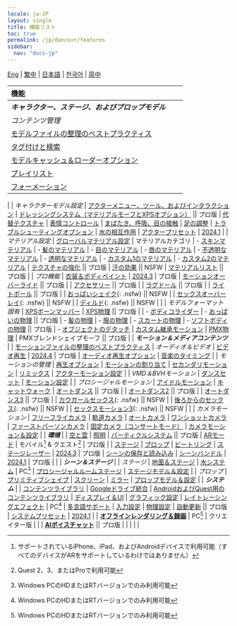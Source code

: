 ```yaml
---
locale: ja-JP
layout: single
title: 機能リスト
toc: true
permalink: /jp/dancexr/features
sidebar:
  nav: "docs-jp"
---
```

[Eng](/dancexr/features) | [繁中](/tw/dancexr/features) | [日本語](/jp/dancexr/features) | [한국어](/kr/dancexr/features) | [简中](/zh/dancexr/features)

| 機能 |  |  |
| :--- | --- |---: |
| ***キャラクター、ステージ、およびプロップモデル*** 
| *コンテンツ管理*
| [モデルファイルの整理のベストプラクティス](preparecontent#3d-models)
| [タグ付けと検索](features/tagging) 
| [モデルキャッシュ＆ローダーオプション](features/loader_options) 
| [プレイリスト](features/actor_playlist)
| [フォーメーション](features/formation)
|
| *キャラクターモデル設定*
| [アクターメニュー、ツール、およびインタラクション](features/actor_tools)
| [ドレッシングシステム（マテリアルモーフとXPSオプション）](features/optionals) || プロ版
| [代替テクスチャ](features/alternative_textures)
| [表情コントロール](features/facial_control)
| [まばたき、呼吸、目の接触](features/eyecontact)
| [足の調整](features/feet_adjustments)
| [トラブルシューティングオプション](features/troubleshooting_options)
| [水の相互作用](features/water_interaction.md)
| [アクタープリセット](features/actor_presets.md) | [2024.1](releases/2024.1.md)
|
| *マテリアル設定*
| [グローバルマテリアル設定](features/material_global.md)
| マテリアルカテゴリ
| - [スキンマテリアル](features/material_skin.md)
| - [髪のマテリアル](features/material_hair.md)
| - [目のマテリアル](features/material_eyes.md)
| - [唇のマテリアル](features/material_lips.md)
| - [不透明なマテリアル](features/material_opaque.md)
| - [透明なマテリアル](features/material_transparent.md)
| - [カスタム1のマテリアル](features/material_custom1.md)
| - [カスタム2のマテリアル](features/material_custom1.md)
| [テクスチャの強化](features/texture_enhancement.md) || プロ版
| [汗の効果](features/sweat_effect.md) || NSFW
| [マテリアルリスト](features/material_settings.md#material-list) || プロ版
|
| *プロ機能*
| [衣装＆ボディペイント](features/outfit_body_paint) | [2024.3](releases/2024.3.md) | プロ版
| [モーションオーバーライド](features/motion_override) || プロ版 |
| [アクセサリー](features/accessory.md) || プロ版 |
| [ラグドール](features/ragdoll.md) || プロ版 |
| [ライトボール](features/lightball.md) || プロ版 |
| [おっぱいシェイク](features/boob_shake_sex_overlay){: .nsfw} || NSFW |
| [セックスオーバーレイ](features/boob_shake_sex_overlay){: .nsfw} || NSFW |
| [ディルド](features/dildo){: .nsfw} || NSFW |
|
| *モデルフォーマット固有*
| [XPSボーンマッパー](features/bone_mapper.md)
| [XPS物理](features/xps_physics) || プロ版 |
| - [ボディコライダー](features/xps_body_colliders.md)
| - [おっぱいの物理](features/xps_boobs.md) || プロ版
| - [髪の物理](features/xps_hair.md)
| - [服の物理](features/xps_cloth.md)
| - [スカートの物理](features/xps_skirt.md)
| - [ソフトボディの物理](features/xps_softbody.md) || プロ版
| - [オブジェクトのデタッチ](features/xps_detach.md)
| [カスタム継承モーション](features/custom_inherit.md)
| [PMX物理](features/pmx_physics)
| PMXブレンドシェイプモーフ || プロ版
|
| ***モーション＆メディアコンテンツ*** |
| [モーションファイルの整理のベストプラクティス](preparecontent#motion-files)
| *オーディオ＆ビデオ*
| [ビデオ再生](features/video_playback) | [2024.4](releases/2024.4.md) | プロ版
| [オーディオ再生オプション](features/audio_options)
| [音楽のタイミング](features/music_timing)
|
| *モーションの管理*
| [再生オプション](features/playback_options)
| [モーションの割り当て](features/assign_motion)
| [セカンダリモーション](features/secondary_motion)
| [リミックス](features/remix)
| [アクターモーション設定](features/actor_motion_settings)
|
| *VMD＆BVHモーション*
| [ダンスセット](features/dance_set)
| [モーション設定](features/motion_settings)
|
| *プロシージャルモーション*
| [アイドルモーション](features/idle_motion.md)
| [キャットウォーク](features/catwalk.md)
| [オートダンス](features/autodance) || プロ版 |
| [オートダンス2](features/autodance2) || プロ版 |
| [オートダンス3](features/autodance3.md) || プロ版 |
| [カウガールセックス](features/scg_motion){: .nsfw} || NSFW |
| [後ろからのセックス](features/sfb_motion){: .nsfw} || NSFW |
| [セックスモーション3](features/sm3_motion){: .nsfw} || NSFW |
|
| *カメラモーション*
| [フリーフライカメラ](features/camera)
| [軌道カメラ](features/camera)
| [オートカメラ](features/camera)
| [ワンショットカメラ](features/camera)
| [ファーストパーソンカメラ](features/camera)
| [固定カメラ（コンサートモード）](features/camera)
| [カメラモーション＆設定](features/camera)
|
| ***環境*** |
| [空と雲](features/skymap)
| [照明](features/lighting)
| [パーティクルシステム](features/particles) || プロ版
| [ARモード](features/ar_mode) | モバイル[^2] & クエスト[^3] | プロ版 | 
| [ステージ](features/stages)
| [プロップ](features/props)
| [ビートリング](features/beats_ring.md)
| [ステージレーザー](features/laser.md) | [2024.3](releases/2024.3.md) | プロ版
| [シーンの保存と読み込み](features/save_scene.md)
| [シーンバンドル](features/scene_bundle.md) | [2024.1](releases/2024.1.md) | プロ版 |
|
| ***シーン＆ステージ*** |
| *ステージ*
| [地面＆ステージ](features/ground)
| [水システム](features/water_system.md) | PC[^1]
| [プロシージャルルームステージ](features/room_stage)
| [ステージモデル＆設定](features/stages)
|
| *プロップ*
| [プリミティブシェイプ](features/primitive_shapes)
| [スクリーン](features/screen.md)
| [ミラー](features/mirror.md)
| [プロップモデル＆設定](features/props.md)
|
| ***システム*** |
| [コンテンツライブラリ](preparecontent)
| [Googleドライブ統合](features/googledrive)
| [AndroidおよびQuest用のコンテンツライブラリ](content_android_quest)
| [ディスプレイ＆UI](features/display_settings)
| [グラフィック設定](features/graphics)
| [レイトレーシングエフェクト](features/raytracing.md) | PC[^1]
| [多言語サポート](features/languages.md)
| [入力設定](features/controls)
| [物理設定](features/system_physics)
| [自動更新](features/autoupdate) || プロ版
| [システムプリセット](features/system_presets.md) | [2024.1](releases/2024.1.md)
|
| [**オフラインレンダリング＆録画**](creator.md) | PC[^1] | クリエイター版 | 
|
| [**AIボイスチャット**](ai_chat) || プロ版 |
|  |  |  |


[^1]: Windows PCのHDまたはRTバージョンでのみ利用可能

[^2]: サポートされているiPhone、iPad、およびAndroidデバイスで利用可能（すべてのデバイスがARをサポートしているわけではありません）

[^3]: Quest 2、3、またはProで利用可能
